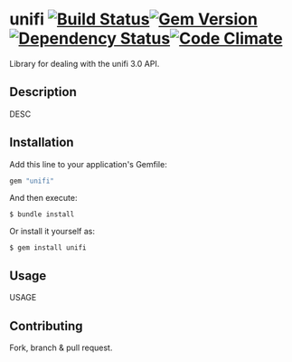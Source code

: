 # unifi [![Build Status](https://secure.travis-ci.org/samuelkadolph/unifi.png?branch=master)](http://travis-ci.org/samuelkadolph/unifi)[![Gem Version](https://badge.fury.io/rb/unifi.png)](http://badge.fury.io/rb/unifi)[![Dependency Status](https://gemnasium.com/samuelkadolph/unifi.png)](https://gemnasium.com/samuelkadolph/unifi)[![Code Climate](https://codeclimate.com/github/samuelkadolph/unifi.png)](https://codeclimate.com/github/samuelkadolph/unifi)

Library for dealing with the unifi 3.0 API.

## Description

DESC

## Installation

Add this line to your application's Gemfile:

```ruby
gem "unifi"
```

And then execute:

```
$ bundle install
```

Or install it yourself as:

```
$ gem install unifi
```

## Usage

USAGE

## Contributing

Fork, branch & pull request.
